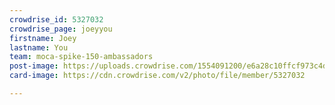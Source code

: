 ```yaml
---
crowdrise_id: 5327032
crowdrise_page: joeyyou
firstname: Joey
lastname: You
team: moca-spike-150-ambassadors
post-image: https://uploads.crowdrise.com/1554091200/e6a28c10ffcf973c4dd9d1211c1d09bf.jpg
card-image: https://cdn.crowdrise.com/v2/photo/file/member/5327032

---
```

